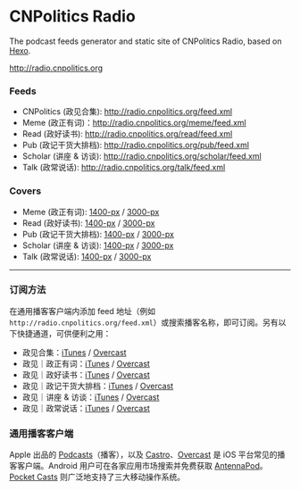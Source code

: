 # CNPolitics Radio

The podcast feeds generator and static site of CNPolitics Radio, based on [Hexo](https://hexo.io).

<http://radio.cnpolitics.org>

### Feeds
- CNPolitics (政见合集): <http://radio.cnpolitics.org/feed.xml>
- Meme (政正有词)：<http://radio.cnpolitics.org/meme/feed.xml>
- Read (政好读书): <http://radio.cnpolitics.org/read/feed.xml>
- Pub (政记干货大排档): <http://radio.cnpolitics.org/pub/feed.xml>
- Scholar (讲座 & 访谈): <http://radio.cnpolitics.org/scholar/feed.xml>
- Talk (政常说话): <http://radio.cnpolitics.org/talk/feed.xml>

### Covers
- Meme (政正有词): [1400-px](http://radio.cnpolitics.org/assets/cover/meme-cover1400-v1.0.jpg) / [3000-px](http://radio.cnpolitics.org/assets/cover/meme-cover3000-v1.0.jpg)
- Read (政好读书): [1400-px](http://radio.cnpolitics.org/assets/cover/read-cover1400-v1.0.jpg) / [3000-px](http://radio.cnpolitics.org/assets/cover/read-cover3000-v1.0.jpg)
- Pub (政记干货大排档): [1400-px](http://radio.cnpolitics.org/assets/cover/pub-cover1400-v1.0.jpg) / [3000-px](http://radio.cnpolitics.org/assets/cover/pub-cover3000-v1.0.jpg)
- Scholar (讲座 & 访谈): [1400-px](http://radio.cnpolitics.org/assets/cover/scholar-cover1400-v1.0.jpg) / [3000-px](http://radio.cnpolitics.org/assets/cover/scholar-cover3000-v1.0.jpg)
- Talk (政常说话): [1400-px](http://radio.cnpolitics.org/assets/cover/talk-cover1400-v1.0.jpg) / [3000-px](http://radio.cnpolitics.org/assets/cover/talk-cover3000-v1.0.jpg)

* * *

### 订阅方法
在通用播客客户端内添加 feed 地址（例如 `http://radio.cnpolitics.org/feed.xml`）或搜索播客名称，即可订阅。另有以下快捷通道，可供便利之用：

- 政见合集：[iTunes](https://geo.itunes.apple.com/cn/podcast/zheng-jian-he-ji/id1115782230?mt=2) / [Overcast](https://overcast.fm/itunes1115782230)
- 政见｜政正有词：[iTunes](https://geo.itunes.apple.com/cn/podcast/zheng-jian-zheng-zheng-you-ci/id1115783828?mt=2) / [Overcast](https://overcast.fm/itunes1115783828)
- 政见｜政好读书：[iTunes](https://geo.itunes.apple.com/cn/podcast/zheng-jian-zheng-hao-du-shu/id1115780911?mt=2) / [Overcast](https://overcast.fm/itunes1115780911)
- 政见｜政记干货大排档：[iTunes](https://geo.itunes.apple.com/cn/podcast/zheng-jian-zheng-ji-gan-huo/id1115780914?mt=2) / [Overcast](https://overcast.fm/itunes1115780914)
- 政见｜讲座 & 访谈：[iTunes](https://geo.itunes.apple.com/cn/podcast/zheng-jian-jiang-zuo-fang-tan/id1115782232?mt=2) / [Overcast](https://overcast.fm/itunes1115782232)
- 政见｜政常说话：[iTunes](https://geo.itunes.apple.com/cn/podcast/zheng-jian-zheng-chang-shuo/id1115783826?mt=2) / [Overcast](https://overcast.fm/itunes1115783826)

<!--
##### 政见合集
- Feed: `http://radio.cnpolitics.org/feed.xml`
- iTunes: <https://geo.itunes.apple.com/cn/podcast/zheng-jian-he-ji/id1115782230?mt=2>
- Overcast: <https://overcast.fm/itunes1115782230)

##### 政见｜政正有词
- Feed: `http://radio.cnpolitics.org/meme/feed.xml`
- iTunes: <https://geo.itunes.apple.com/cn/podcast/zheng-jian-zheng-zheng-you-ci/id1115783828?mt=2>
- Overcast: <https://overcast.fm/itunes1115783828>

##### 政见｜政好读书
- Feed: `http://radio.cnpolitics.org/read/feed.xml`
- iTunes: <https://geo.itunes.apple.com/cn/podcast/zheng-jian-zheng-hao-du-shu/id1115780911?mt=2>
- Overcast: <https://overcast.fm/itunes1115780911>

##### 政见｜政记干货大排档
- Feed: `http://radio.cnpolitics.org/pub/feed.xml`
- iTunes: <https://geo.itunes.apple.com/cn/podcast/zheng-jian-zheng-ji-gan-huo/id1115780914?mt=2>
- Overcast: <https://overcast.fm/itunes1115780914>

##### 政见｜讲座 & 访谈
- Feed: `http://radio.cnpolitics.org/scholar/feed.xml`
- iTunes: <https://geo.itunes.apple.com/cn/podcast/zheng-jian-jiang-zuo-fang-tan/id1115782232?mt=2>
- Overcast: <https://overcast.fm/itunes1115782232>

##### 政见｜政常说话
- Feed: `http://radio.cnpolitics.org/talk/feed.xml`
- iTunes: <https://geo.itunes.apple.com/cn/podcast/zheng-jian-zheng-chang-shuo/id1115783826?mt=2>
- Overcast: <https://overcast.fm/itunes1115783826>
-->

### 通用播客客户端
Apple 出品的 [Podcasts][podcasts]（播客），以及 [Castro][castro]、[Overcast][overcast] 是 iOS 平台常见的播客客户端。Android 用户可在各家应用市场搜索并免费获取 [AntennaPod][antennapod]。[Pocket Casts][pocketcasts] 则广泛地支持了三大移动操作系统。

[podcasts]: https://itunes.apple.com/app/podcasts/id525463029
[castro]: http://castro.fm/
[overcast]: https://overcast.fm/
[antennapod]: http://antennapod.org/
[pocketcasts]: http://www.shiftyjelly.com/pocketcasts
